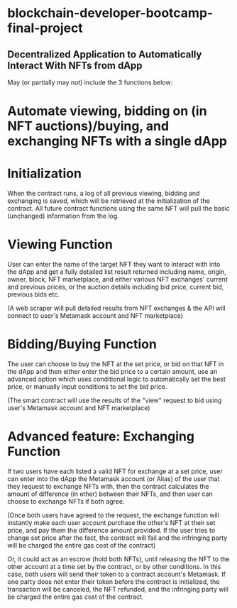 # blockchain-developer-bootcamp-final-project
## Decentralized Application to Automatically Interact With NFTs from dApp

May (or partially may not) include the 3 functions below:

# Automate viewing, bidding on (in NFT auctions)/buying, and exchanging NFTs with a single dApp
# Initialization
When the contract runs, a log of all previous viewing, bidding and exchanging is saved, which will be retrieved at the initialization of the contract. All future contract functions using the same NFT will pull the basic (unchanged) information from the log. 

# Viewing Function
User can enter the name of the target NFT they want to interact with into the dApp and get a fully detailed list result returned including name, origin, owner, block, NFT marketplace, and either various NFT exchanges' current and previous prices, or the auction details including bid price, current bid, previous bids etc. 

(A web scraper will pull detailed results from NFT exchanges & the API will connect to user's Metamask account and NFT marketplace)


# Bidding/Buying Function
The user can choose to buy the NFT at the set price, or bid on that NFT in the dApp and then either enter the bid price to a certain amount, use an advanced option which uses conditional logic to automatically set the best price, or manually input conditions to set the bid price. 

(The smart contract will use the results of the "view" request to bid using user's Metamask account and NFT marketplace)


# Advanced feature: Exchanging Function
If two users have each listed a valid NFT for exchange at a set price, user can enter into the dApp the Metamask account (or Alias) of the user that they request to exchange NFTs with, then the contract calculates the amount of difference (in ether) between their NFTs, and then user can choose to exchange NFTs if both agree. 

(Once both users have agreed to the request, the exchange function will instantly make each user account purchase the other's NFT at their set price, and pay them the difference amount provided. If the user tries to change set price after the fact, the contract will fail and the infringing party will be charged the entire gas cost of the contract)

Or, it could act as an escrow (hold both NFTs), until releasing the NFT to the other account at a time set by the contract, or by other conditions. In this case, both users will send their token to a contract account's Metamask. If one party does not enter their token before the contract is initialized, the transaction will be canceled, the NFT refunded, and the infringing party will be charged the entire gas cost of the contract.


